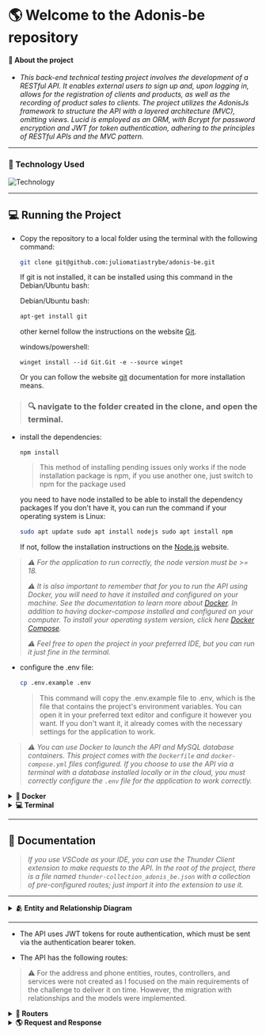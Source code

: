 
# 🌎 Welcome to the Adonis-be repository

#### 📄 About the project 

- *This back-end technical testing project involves the development of a RESTful API. It enables external users to sign up and, upon logging in, allows for the registration of clients and products, as well as the recording of product sales to clients. The project utilizes the AdonisJs framework to structure the API with a layered architecture (MVC), omitting views. Lucid is employed as an ORM, with Bcrypt for password encryption and JWT for token authentication, adhering to the principles of RESTful APIs and the MVC pattern.*


---

### 🚀 Technology Used

![Technology](https://skillicons.dev/icons?i=docker,nodejs,mysql,adonis,typescript)

---

## 💻 Running the Project

-  Copy the repository to a local folder using the terminal with the following command:
    ```bash
    git clone git@github.com:juliomatiastrybe/adonis-be.git
    ```

    If git is not installed, it can be installed using this command in the Debian/Ubuntu bash:

    Debian/Ubuntu bash:
    ```bash
    apt-get install git
    ```

    other kernel follow the instructions on the website [Git](https://git-scm.com/download/linux).

    windows/powershell:
    ```shell
    winget install --id Git.Git -e --source winget
    ```

    Or you can follow the website [git](https://git-scm.com/downloads) documentation for more installation means.

> ### 🔍️ navigate to the folder created in the clone, and open the terminal.

- install the dependencies:
  ```bash
  npm install
  ```
  > This method of installing pending issues only works if the node installation package is npm, if you use another one, just switch to npm for the package used

  you need to have node installed to be able to install the dependency packages
  If you don't have it, you can run the command if your operating system is Linux:
  ```bash
  sudo apt update sudo apt install nodejs sudo apt install npm
  ```

  If not, follow the installation instructions on the [Node.js](https://nodejs.org/en/download) website.

>*:warning: For the application to run correctly, the node version must be >= 18.*
>
>*:warning: It is also important to remember that for you to run the API using Docker, you will need to have it installed and configured on your machine. See the documentation to learn more about [Docker](https://docs.docker.com/get-docker/). In addition to having docker-compose installed and configured on your computer. To install your operating system version, click here [Docker Compose](https://docs.docker.com/compose/install/).*
>
>*:warning: Feel free to open the project in your preferred IDE, but you can run it just fine in the terminal.*

- configure the .env file:
  ```bash
  cp .env.example .env
  ```
  > This command will copy the .env.example file to .env, which is the file that contains the project's environment variables. You can open it in your preferred text editor and configure it however you want. If you don't want it, it already comes with the necessary settings for the application to work.

>*:warning: You can use Docker to launch the API and MySQL database containers. This project comes with the `Dockerfile` and `docker-compose.yml` files configured. If you choose to use the API via a terminal with a database installed locally or in the cloud, you must correctly configure the `.env` file for the application to work correctly.*

<details> 
  <summary><strong>🐋 Docker</strong></summary>

>*:warning: Before you begin, your docker-compose needs to be at version 1.29 or higher. [See here](https://www.digitalocean.com/community/tutorials/how-to-install-and-use-docker-compose-on-ubuntu-20-04-pt) or [in the documentation](https://docs.docker.com/compose/install/) how to install it. In the first article, you can replace where it is with `1.26.0` with `1.29.2`.*
>
>*:warning: It's important to note that the containers will run on port 3333 for API and 3306 for MySQL database, so if you are using them, simply swap the ports in the .env file.*


- For the API to start working, you first have to run docker-compose:

  ```bash
  docker-compose up -d
  ```

- When executing this command, wait for the API to become functional. checking through the adonis_app container log with the command:

  ```bash
  docker logs -f adonis_app
  ```

  >When typing this command, a log should appear in the terminal with the same information as in the image below. Showing that the API is operational.

  ![STARTED_API](./public/img/started_api.png)

- Once the application is operational, migrations and seeders will be processed. And the API will be operational to receive requests.

  >:warning: Due to the mysql-dev-init.sql file located in the dockerConfig folder, docker-compose is configured to execute the queries from this file, creating a user and a database. If you wish to change the user in the environment variable and the database name, this file must also be edited, and the containers must be taken down and restarted, being rebuilt.

- If you need to reset the API database, run the command:

  ```bash
  npm run db:reset
  ```
  >This command will delete all data from the database and run the migrations and seeders again.

</details>

<details>
  <summary><strong>💻 Terminal</strong></summary>

*To run the API via terminal, as already mentioned, you need to put the necessary information in the .env file for the API to connect to the MySQL database. By choosing this option, you must provide the necessary information for the API to be functional.*

>*:warning: Before running any command, it is necessary to ensure that the connection to the database is working and that a database has already been created. Pay attention to the name provided in the environment variable in .env: `DB_DATABASE`.*

- Run in the terminal:

  ```bash
  npm run dev
  ```
  >This command will start the API in development mode, and you will be able to access it via `http://localhost:3333` if that is the port passed. If you want to change the port, you can do so in the .env file. This way the API will be functional and ready to receive requests.


- To reset the API, run the command:
    ```bash
    npm run db:reset
    ```

- To stop the API in terminal, press `Ctrl + C` or case macOS `Cmd + C`.

  
</details>

---

## 📝 Documentation

>*If you use VSCode as your IDE, you can use the Thunder Client extension to make requests to the API. In the root of the project, there is a file named `thunder-collection_adonis_be.json` with a collection of pre-configured routes; just import it into the extension to use it.*
---
<details>
  <summary><strong>🫂 Entity and Relationship Diagram</strong></summary>


  ---

  ### Entity and Relationship Diagram

  ![ERD](./public/img/relationship-diagram.png)

  - The diagram shows the relationship between the entities in the database, where the user can have many clients, and the client can have many sales. The product can also have many sales, and the sale can have only one client and one product. I used the diagram to guide me in building the migrations, based on the information provided about each entity.

</details>

---

- The API uses JWT tokens for route authentication, which must be sent via the authentication bearer token.

- The API has the following routes:

>:warning: For the address and phone entities, routes, controllers, and services were not created as I focused on the main requirements of the challenge to deliver it on time. However, the migration with relationships and the models were implemented.

<details>
  <summary><strong>📖 Routers</strong></summary>


---

### Route Users

| Method | Endpoint | Description | Authentication |
| ----------- | ------------------------ | ----------------- | -------------------- |
| POST | /user | create a new user | NOT |
| PUT | /user/:id| update a user by id | YES |
| PATCH| /user/:id| update specific fields of a user by id | YES |

---

### Route Login

| Method | Endpoint | Description | Authentication |
| ----------- | ------------------------ | ----------------- | -------------------- |
| POST | /login | login user | NOT |

---

### Route Clients

| Method | Endpoint | Description | Authentication |
| ----------- | ------------------------ | ----------------- | -------------------- |
| GET | /client | list all clients | YES |
| GET | /client/:clientId/sales | list all sales of a client by id and filter by date by month and year | YES |
| POST | /client | create a new client | YES |
| PUT | /client/:id | update a client by id | YES |
| PATCH | /client/:id | update specific fields of a client by id | YES |
| DELETE | /client/:id | delete a client by id and automatically delete all sales of this client | YES |

---

### Route Products

| Method | Endpoint | Description | Authentication |
| ----------- | ------------------------ | ----------------- | -------------------- |
| GET | /product | list all products | YES |
| POST | /product | create a new product | YES |
| PUT | /product/:id | update a product by id | YES |
| PATCH | /product/:id | update specific fields of a product by id | YES |
| DELETE | /product/:id | delete a product by id (soft delete) | YES |

---

### Route Sales

| Method | Endpoint | Description | Authentication |
| ----------- | ------------------------ | ----------------- | -------------------- |
| GET | /sale | list all sales with client and product | YES |
| POST | /sale | create a new sale | YES |
| DELETE | /sale/:id | delete a sale by id | YES |

---

</details>

<details>
  <summary><strong> 🌎 Request and Response</strong></summary>

  ---

  <details>
    <summary><strong>Users</strong></summary>

  ---

  ### Users
  <details>
    <summary><strong>Create a new user</strong></summary>

  #### Create a new user

  - **Method**: POST
  - **Endpoint**: /user
  - **Description**: Create a new user
  - **Authentication**: NO

  #### Request

  - body:
  ```json
  {
    "email": "johndoe@doe.com",
    "password": "123456"
  }
  ```
  - validation:
    - email: required, unique, format email valid
    - password: required, min:6

  - exemple of request:
  - **Method**: POST
  - **URL**:
  ```bash
  http://localhost:3333/user
  ```

  #### Response

  - exemple of response:

  - **Status**: 201
  ```json
  {
    "id": 1,
    "email": "johndoe@doe.com"
  }
  ```

  ---

  - **status**: 400
  ```json
  {
    "message": "Invalid format for email"
  }
  ```
  ---
  
  - **status**: 409
  ```json
  {
    "message": "Email already exists"
  }
  ```
  ---

  - **status**: 500
  ```json
  {
    "message": "Internal server error"
  }
  ```

  ---

  </details>


  <details>
    <summary><strong>Update a user by id</strong></summary>

  #### Update a user by id

  >:warning: Since Adonis uses the same method in the controller for both PUT and PATCH, which is update, this route will accept both the PUT method to update all properties and the PATCH method to update only one.

  - **Method**: PUT
  - **Endpoint**: /user/:id
  - **Description**: Update a user by id
  - **Authentication**: YES

  #### Request

  - body:
  ```json
  {
    "email": "exemple@exemple.com",
    "password": "123456"
  }
  ```
  - params:
    - id: required, number

  - authentication: Bearer Token
    - token: required
    - format: Bearer token
    - Get the token in the login route

  - validation:
    - email: required if not provided password, unique, format email valid
    - password: required if not provided email, min:6

  - exemple of request:
  - **Method**: PUT
  - **URL**:
  ```bash
  http://localhost:3333/user/1
  ```

  #### Response

  - exemple of response:

  - **Status**: 200
  ```json
  {
    "id": 1,
    "email": "exemple@exemple.com"
  }
  ```

  ---

  - **status**: 400
  ```json
  {
    "message": "Invalid format for email"
  }
  ```

  ---

  - **status**: 401
  ```json
  {
    "message": "Token not provided"
  }
  ```

  ---

  - **status**: 409
  ```json
  {
    "message": "Email already exists"
  }
  ```

  ---

  - **status**: 500
  ```json
  {
    "message": "Internal server error"
  }
  ```

  </details>

</details>

---

<details>
  <summary><strong>Login</strong></summary>

  ### Login

  #### Login user

  - **Method**: POST
  - **Endpoint**: /login
  - **Description**: Login user
  - **Authentication**: NO

  #### Request

  - body:
  ```json
  {
    "email": "user@user.com",
    "password": "123456"
  }
  ```
  - validation:
    - email: required, format email valid
    - password: required, min:6

  - exemple of request:
  - **Method**: POST
  - **URL**:
  ```bash
  http://localhost:3333/login
  ```

  #### Response

  - exemple of response:

  - **Status**: 200
  ```json
  {
    "token": "eyJhbGciOiJIUzI1NiIsInR5cCI6IkpXVCJ9.eyJpZCI6MiwiZW1haWwiOiJ1c2VyQHVzZXIuY29tIiwiaWF0IjoxNzIwMTU5MDAxLCJleHAiOjE3MjEwMjMwMDF9.3UQBzWrJXSSaoipfKWBU1f0-hMt_-JDbE8EhIMCfKSE"
  }
  ```
  ---

  - **status**: 400
  ```json
  {
    "message": "Invalid format for email"
  }
  ```

  ---

  - **status**: 401
  ```json
  {
    "message": "Invalid email or password"
  }
  ```

  ---

  - **status**: 500
  ```json
  {
    "message": "Internal server error"
  }
  ```
</details>

---

<details>
  <summary><strong>Clients</strong></summary>

  ### Clients

  <details>
    <summary><strong>List all clients</strong></summary>

  #### List all clients

  >:warning: Clients will be ordered by id!

  - **Method**: GET
  - **Endpoint**: /client
  - **Description**: List all clients ordered by id asc
  - **Authentication**: YES

  #### Request

  - authentication: Bearer Token
    - token: required
    - format: Bearer token
    - Get the token in the login route

  - exemple of request:
  - **Method**: GET
  - **URL**:
  ```bash
  http://localhost:3333/client
  ```

  #### Response

  - exemple of response:

  - **Status**: 200
  ```json
  [
    {
      "id": 1,
      "name": "John Snow",
      "taxId": "12345678912"
    },
    {
      "id": 2,
      "name": "Daenerys Targaryen",
      "taxId": "98765432112"
    }
  ]
  ```
  ---

  - **status**: 401
  ```json
  {
    "message": "Token not provided"
  }
  ```
  ---

  - **status**: 500
  ```json
  {
    "message": "Internal server error"
  }
  ```
  ---

  </details>

  <details>
    <summary><strong>List all sales of a client by id</strong></summary>

  #### List all sales of a client by id

  - **Method**: GET
  - **Endpoint**: /client/:clientId/sales
  - **Description**: List all sales of a client by id and filter by date by month and year
  - **Authentication**: YES

  #### Request

  - params:
    - id: required, number

  - authentication: Bearer Token
    - token: required
    - format: Bearer token
    - Get the token in the login route

  - query params:
    - month: not required, number, min:1, max:12
    - year: not required, number, min:1900, max: current year
  
  example of request:
  - **Method**: GET
  - **URL**:
  ```bash
  http://localhost:3333/client/1/sales?month=1&year=2021
  ```

  #### Response

  >:warning: Sales will be ordered by date, always showing the most recent one first!

  - exemple of response:
  <details>
    <summary>200 - Query Params Not Informed</summary>

  - **Status**: 200
  - **Query Params**: Not Informed
  ```json
  {
    "id": 1,
    "name": "John Snow",
    "taxId": "12345678912",
    "sales": [
      {
        "id": 3,
        "clientId": 1,
        "productId": 1,
        "quantity": 10,
        "price": "10.00",
        "totalPrice": "100.00",
        "date": "2021-02-02T00:00:00.000Z"
      },
      {
        "id": 4,
        "clientId": 1,
        "productId": 2,
        "quantity": 10,
        "price": "20.00",
        "totalPrice": "200.00",
        "date": "2021-02-01T00:00:00.000Z"
      },
      {
        "id": 2,
        "clientId": 1,
        "productId": 2,
        "quantity": 10,
        "price": "20.00",
        "totalPrice": "200.00",
        "date": "2021-01-02T00:00:00.000Z"
      },
      {
        "id": 1,
        "clientId": 1,
        "productId": 1,
        "quantity": 10,
        "price": "10.00",
        "totalPrice": "100.00",
        "date": "2021-01-01T00:00:00.000Z"
      }
    ]
  }
  ```

  </details>

  <details>
    <summary>200 - Query Params Informed</summary>

  >:warning: The response will be the same as the previous one, but with the sales filtered by the month and year informed in the query params.
  >
  >:warning: To filter by month and year, it is mandatory to send two queries; sending only one will not make the filter work correctly.

  - **Status**: 200
  - **Query Params**: Informed
  ```json
  {
    "id": 1,
    "name": "John Snow",
    "taxId": "12345678912",
    "sales": [
      {
        "id": 2,
        "clientId": 1,
        "productId": 2,
        "quantity": 10,
        "price": "20.00",
        "totalPrice": "200.00",
        "date": "2021-01-02T00:00:00.000Z"
      },
      {
        "id": 1,
        "clientId": 1,
        "productId": 1,
        "quantity": 10,
        "price": "10.00",
        "totalPrice": "100.00",
        "date": "2021-01-01T00:00:00.000Z"
      }
    ]
  }
  ```

  - **status**: 400
  ```json
  {
    "message": "Invalid month or year"
  }
  ```

  - **status**: 401
  ```json
  {
    "message": "Token not provided"
  }
  ```
  - **status**: 404
  ```json
  {
    "message": "Client not found"
  }
  ```
  - **status**: 500
  ```json
  {
    "message": "Internal server error"
  }
  ```

  </details>

</details>

<details>
  <summary><strong>create a new client<strong></summary>

  #### Create a new client

  - **Method**: POST
  - **Endpoint**: /client
  - **Description**: Create a new client
  - **Authentication**: YES

  #### Request

  - body example:
  ```json
  {
    "name": "John Snow",
    "taxId": "12345678912"
  }
  ```

  - authentication: Bearer Token
    - token: required
    - format: Bearer token
    - Get the token in the login route
  
  - validation:
    - name: required, min:3
    - taxId: required, unique, exact:11
  
  example of request:
  - **Method**: POST
  - **URL**:
  ```bash
  http://localhost:3333/client
  ```

  #### Response

  - exemple of response:

  - **Status**: 201
  ```json
  {
    "id": 1
  }
  ```

  ---

  - **status**: 400
  ```json
  {
    "message": "Name and taxId are required"
  }
  ```

  ---

  - **status**: 409
  ```json
  {
    "message": "Client already exists"
  }
  ```

  ---

  - **status**: 500
  ```json
  {
    "message": "Internal server error"
  }
  ```

</details>

<details>
  <summary><strong>Update a client by id<strong></summary>

  #### Update a client by id

  >:warning: Since Adonis uses the same method in the controller for both PUT and PATCH, which is update, this route will accept both the PUT method to update all properties and the PATCH method to update only one.

  - **Method**: PUT
  - **Endpoint**: /client/:id
  - **Description**: Update a client by id
  - **Authentication**: YES

  #### Request

  - body example:
  ```json
  {
    "name": "John Snow",
    "taxId": "12345678912"
  }
  ```
  - params:
    - id: required, number

  - authentication: Bearer Token
    - token: required
    - format: Bearer token
    - Get the token in the login route

  - validation:
    - name: not required, min:3
    - taxId: not required, unique, exact:11

  example of request:
  - **Method**: PUT
  - **URL**:
  ```bash
  http://localhost:3333/client/1
  ```

  #### Response

  - exemple of response:

  - **Status**: 200
  ```json
  {
    "message": "Client updated"
  }
  ```

  ---

  - **status**: 400
  ```json
  {
    "message": "Name must be at least 3 characters"
  }
  ```

  ---

  - **status**: 401
  ```json
  {
    "message": "Token not provided"
  }
  ```

  ---

  - **status**: 404
  ```json
  {
    "message": "Client not found"
  }
  ```

  ---

  - **status**: 409
  ```json
  {
    "message": "Client already exists"
  }
  ```

  ---

  - **status**: 500
  ```json
  {
    "message": "Internal server error"
  }
  ```
</details>

<details>
  <summary><strong>Delete a client by id<strong></summary>

  #### Delete a client by id

  >:warning: When a client is deleted, all sales associated with this client will also be deleted due to the foreign key settings in the sales migration.

  - **Method**: DELETE
  - **Endpoint**: /client/:id
  - **Description**: Delete a client by id and automatically delete all sales of this client
  - **Authentication**: YES

  #### Request

  - params:
    - id: required, number

  - authentication: Bearer Token
    - token: required
    - format: Bearer token
    - Get the token in the login route
  
  example of request:

  - **Method**: DELETE
  - **URL**:
  ```bash
  http://localhost:3333/client/1
  ```

  #### Response

  - exemple of response:

  - **Status**: 200
  ```json
  {
    "message": "Client deleted"
  }
  ```

  ---

  - **status**: 401
  ```json
  {
    "message": "Token not provided"
  }
  ```

  ---

  - **status**: 404
  ```json
  {
    "message": "Client not found"
  }
  ```

  ---

  - **status**: 500
  ```json
  {
    "message": "Internal server error"
  }
  ```

</details>

</details>

---

<details>
  <summary><strong>Products</strong></summary>

  ### Products

  <details>
    <summary><strong>List all products</strong></summary>

  #### List all products

  >:warning: Products ordered alphabetically!

  - **Method**: GET
  - **Endpoint**: /product
  - **Description**: List all products ordered by id asc
  - **Authentication**: YES

  #### Request

  - authentication: Bearer Token
    - token: required
    - format: Bearer token
    - Get the token in the login route

  - query params:
    - all: not required, boolean, example: all=true
    - deleted: not required, boolean, example: deleted=true
  
  >:warning: When passing the query all=true, all products will be shown, whether deleted (soft delete) or not. If you want only the deleted ones, pass the query deleted=true. If you want only the available ones, do not pass any query. If both are passed, all products, deleted or not, will be shown. If a different value than true is passed in the all query, only available products will be shown. If the value of the deleted query is not equal to true, deleted products will not be shown.

  - exemple of request:
  - **Method**: GET
  - **URL**:
  ```bash
  http://localhost:3333/product?all=true
  ```

  #### Response

  - exemple of response:

  <details>
    <summary>200 - Query Params Not Informed - Products no deleted</summary>

  - **Status**: 200
  - **Query Params**: Not Informed
  ```json
  [
    {
      "id": 1,
      "name": "Product 1",
      "quantity": 100,
      "price": "10.00",
      "deleted": 0
    },
    {
      "id": 2,
      "name": "Product 2",
      "quantity": 200,
      "price": "20.00",
      "deleted": 0
    }
  ]
  ```
  ---

  </details>

  <details>
    <summary>200 - Query Params Informed - Products no deleted</summary>

  - **Status**: 200
  - **Query Params**: something deleted=true
  ```json
  [
    {
      "id": 3,
      "name": "Iron Throne",
      "quantity": 100,
      "price": "3000.00",
      "deleted": 1
    },
    {
      "id": 4,
      "name": "Longclaw",
      "quantity": 100,
      "price": "3000.00",
      "deleted": 1
    }
  ]
  ```
  ---

  </details>

  <details>
    <summary>200 - Query Params Informed - All Products</summary>

  - **Status**: 200
  - **Query Params**: all=true
  ```json
  [
    {
      "id": 3,
      "name": "Iron Throne",
      "quantity": 100,
      "price": "3000.00",
      "deleted": 1
    },
    {
      "id": 4,
      "name": "Longclaw",
      "quantity": 100,
      "price": "3000.00",
      "deleted": 1
    },
    {
      "id": 1,
      "name": "Product 1",
      "quantity": 100,
      "price": "10.00",
      "deleted": 0
    },
    {
      "id": 2,
      "name": "Product 2",
      "quantity": 200,
      "price": "20.00",
      "deleted": 0
    }
  ]
  ```

  </details>

  ---

  - **status**: 401
  ```json
  {
    "message": "Token not provided"
  }
  ```
  ---

  - **status**: 500
  ```json
  {
    "message": "Internal server error"
  }
  ```
  ---

  </details>

  <details>
    <summary><strong>Get product by id</strong></summary>

  #### Get product by id

  - **Method**: GET
  - **Endpoint**: /product/:id
  - **Description**: Get product by id
  - **Authentication**: YES

  #### Request

  - params:
    - id: required, number

  - authentication: Bearer Token
    - token: required
    - format: Bearer token
    - Get the token in the login route

  example of request:

  - **Method**: GET
  - **URL**:
  ```bash
  http://localhost:3333/product/1
  ```

  #### Response

  - exemple of response:

  - **Status**: 200
  ```json
  {
    "id": 1,
    "name": "Product 1",
    "quantity": 100,
    "price": "10.00",
    "deleted": 0
  }
  ```

  ---

  - **status**: 401
  ```json
  {
    "message": "Token not provided"
  }
  ```

  ---

  - **status**: 404
  ```json
  {
    "message": "Product not found"
  }
  ```

  ---

  - **status**: 500
  ```json
  {
    "message": "Internal server error"
  }
  ```

  ---

  </details>

  <details>
    <summary><strong>Create a new product</strong></summary>

  #### Create a new product

  - **Method**: POST
  - **Endpoint**: /product
  - **Description**: Create a new product
  - **Authentication**: YES

  #### Request

  - body example:
  ```json
  {
    "name": "Product 1",
    "quantity": 100,
    "price": "10.00"
  }
  ```

  - authentication: Bearer Token
    - token: required
    - format: Bearer token
    - Get the token in the login route
  
  - validation:
    - name: required, min:3
    - quantity: required, number
    - price: required, number

  example of request:
  - **Method**: POST
  - **URL**:
  ```bash
  http://localhost:3333/product
  ```

  #### Response

  - exemple of response:

  - **Status**: 201
  ```json
  {
    "id": 1
  }
  ```

  ---

  - **status**: 400
  ```json
  {
    "message": "Missing required fields"
  }
  ```

  ---

  - **status**: 401
  ```json
  {
    "message": "Token not provided"
  }
  ```

  ---

  - **status**: 500
  ```json
  {
    "message": "Internal server error"
  }
  ```

  ---

  </details>

  <details>
    <summary><strong>Update a product by id</strong></summary>

  #### Update a product by id

  >:warning: Since Adonis uses the same method in the controller for both PUT and PATCH, which is update, this route will accept both the PUT method to update all properties and the PATCH method to update only one.

  - **Method**: PUT
  - **Endpoint**: /product/:id
  - **Description**: Update a product by id
  - **Authentication**: YES

  #### Request

  - body example:
  ```json
  {
    "name": "Product 1",
    "quantity": 100,
    "price": "10.00"
  }
  ```

  - params:
    - id: required, number

  - authentication: Bearer Token
    - token: required
    - format: Bearer token
    - Get the token in the login route

  - validation:
    - name: not required, min:3
    - quantity: not required, number
    - price: not required, number

  example of request:

  - **Method**: PUT
  - **URL**:
  ```bash
  http://localhost:3333/product/1
  ```

  #### Response

  - exemple of response:

  - **Status**: 200
  ```json
  {
    "message": "Product updated"
  }
  ```

  ---

  - **status**: 401
  ```json
  {
    "message": "Token not provided"
  }
  ```

  ---

  - **status**: 404
  ```json
  {
    "message": "Product not found"
  }
  ```

  ---

  - **status**: 500
  ```json
  {
    "message": "Internal server error"
  }
  ```

  ---

  </details>

  <details>
    <summary><strong>Delete a product by id</strong></summary>

  #### Delete a product by id

  >:warning: Soft delete has been implemented so that when a product is deleted, it is not actually removed from the database. Its record is retained, with the deleted column set to 1 when deleted, and to 0 (the default) when available.

  - **Method**: DELETE
  - **Endpoint**: /product/:id
  - **Description**: Delete a product by id (soft delete)
  - **Authentication**: YES

  #### Request

  - params:
    - id: required, number

  - authentication: Bearer Token
    - token: required
    - format: Bearer token
    - Get the token in the login route

  example of request:

  - **Method**: DELETE
  - **URL**:
  ```bash
  http://localhost:3333/product/1
  ```

  #### Response

  - exemple of response:

  - **Status**: 200
  ```json
  {
    "message": "Product deleted"
  }
  ```

  ---

  - **status**: 401
  ```json
  {
    "message": "Token not provided"
  }
  ```

  ---

  - **status**: 404
  ```json
  {
    "message": "Product not found"
  }
  ```

  ---

  - **status**: 500
  ```json
  {
    "message": "Internal server error"
  }
  ```

  </details>

</details>

---

<details>
  <summary><strong>Sales</strong></summary>

  ### Sales

  <details>
    <summary><strong>List all sales</strong></summary>

  #### List all sales

  >:warning: Sales will be ordered by id asc!

  - **Method**: GET
  - **Endpoint**: /sale
  - **Description**: List all sales with client and product
  - **Authentication**: YES

  #### Request

  - authentication: Bearer Token
    - token: required
    - format: Bearer token
    - Get the token in the login route
  
  example of request:

  - **Method**: GET
  - **URL**:
  ```bash
  http://localhost:3333/sale
  ```

  #### Response

  - exemple of response:

  <details>
    <summary>200 - Sales</summary>

  - **Status**: 200
  ```json
  [
    {
      "id": 1,
      "clientId": 1,
      "productId": 1,
      "quantity": 10,
      "price": "10.00",
      "totalPrice": "100.00",
      "date": "2021-01-01T00:00:00.000Z",
      "client": {
        "id": 1,
        "name": "John Snow",
        "taxId": "12345678912"
      },
      "product": {
        "id": 1,
        "name": "Product 1",
        "quantity": 100,
        "price": "10.00",
        "deleted": 0
      }
    },
    {
      "id": 8,
      "clientId": 2,
      "productId": 1,
      "quantity": 20,
      "price": "10.00",
      "totalPrice": "200.00",
      "date": "2021-02-01T00:00:00.000Z",
      "client": {
        "id": 2,
        "name": "Daenerys Targaryen",
        "taxId": "98765432112"
      },
      "product": {
        "id": 1,
        "name": "Product 1",
        "quantity": 100,
        "price": "10.00",
        "deleted": 0
      }
    }
  ]
  ```
  </details>

  ---

  - **status**: 401
  ```json
  {
    "message": "Token not provided"
  }
  ```

  ---

  - **status**: 500
  ```json
  {
    "message": "Internal server error"
  }
  ```

  ---
  
  </details>

</details>

---
